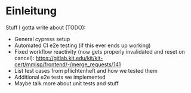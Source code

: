 # Einleitung

Stuff I gotta write about (TODO):

- General cypress setup
- Automated CI e2e testing (if this ever ends up working)
- Fixed workflow reactivity (now gets properly invalidated and reset on cancel): https://gitlab.kit.edu/kit/kit-cert/mmisp/frontend/-/merge_requests/141
- List test cases from pflichtenheft and how we tested them
- Additional e2e tests we implemented
- Maybe talk more about unit tests and stuff

